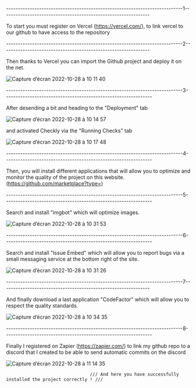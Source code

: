 ---------------------------------------------------------------------------1---------------------------------------------------------------


To start you must register on Vercel (https://vercel.com/), to link vercel to our github to have access to the repository

---------------------------------------------------------------------------2---------------------------------------------------------------

Then thanks to Vercel you can import the Github project and deploy it on the net.

![Capture d’écran 2022-10-28 à 10 11 40](https://user-images.githubusercontent.com/113120060/198552954-666fa606-acf5-4b6a-9c03-1a2f2ccabcfe.png)

---------------------------------------------------------------------------3---------------------------------------------------------------

After desending a bit and heading to the "Deployment" tab 

![Capture d’écran 2022-10-28 à 10 14 57](https://user-images.githubusercontent.com/113120060/198553170-69664911-01fd-4e8c-8b4c-030f0f18acbe.png)

and activated Checkly via the "Running Checks" tab

![Capture d’écran 2022-10-28 à 10 17 48](https://user-images.githubusercontent.com/113120060/198553216-652a012f-9a33-460d-8b55-7c5f39abe710.png)

---------------------------------------------------------------------------4---------------------------------------------------------------

Then, you will install different applications that will allow you to optimize and monitor the quality of the project on this website.
(https://github.com/marketplace?type=)

---------------------------------------------------------------------------5---------------------------------------------------------------


Search and install "imgbot" which will optimize images.

![Capture d’écran 2022-10-28 à 10 31 53](https://user-images.githubusercontent.com/113120060/198554215-ebbe37fa-a015-489e-b139-773a4571ab5f.png)

---------------------------------------------------------------------------6---------------------------------------------------------------

Search and install "Issue Embed" which will allow you to report bugs via a small messaging service at the bottom right of the site.


![Capture d’écran 2022-10-28 à 10 31 26](https://user-images.githubusercontent.com/113120060/198554453-d9c04e15-5d69-4f73-9649-dac8f8022e7f.png)


---------------------------------------------------------------------------7---------------------------------------------------------------

And finally download a last application "CodeFactor" which will allow you to respect the quality standards.


![Capture d’écran 2022-10-28 à 10 34 35](https://user-images.githubusercontent.com/113120060/198554711-dc4b43fd-3a0d-4b19-a612-efe28196fcfb.png)


---------------------------------------------------------------------------8---------------------------------------------------------------

Finally I registered on Zapier (https://zapier.com/) to link my github repo to a discord that I created to be able to send automatic commits on the discord

![Capture d’écran 2022-10-28 à 11 14 35](https://user-images.githubusercontent.com/113120060/198552228-5cc5b1ba-0bbe-4689-8fb8-162929c655f9.png)




                                    /// And here you have successfully installed the project correctly ! ///
